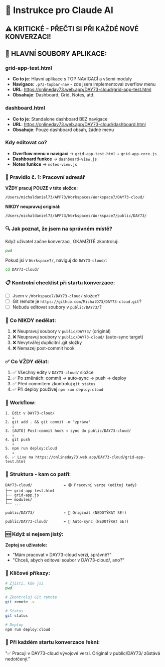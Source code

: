 # 🤖 Instrukce pro Claude AI

## ⚠️ KRITICKÉ - PŘEČTI SI PŘI KAŽDÉ NOVÉ KONVERZACI!

## 🎯 HLAVNÍ SOUBORY APLIKACE:

### grid-app-test.html
- **Co to je**: Hlavní aplikace s TOP NAVIGACÍ a všemi moduly
- **Navigace**: `.p73-topbar-nav` - zde jsem implementoval overflow menu
- **URL**: https://onlineday73.web.app/DAY73-cloud/grid-app-test.html
- **Obsahuje**: Dashboard, Grid, Notes, atd.

### dashboard.html
- **Co to je**: Standalone dashboard BEZ navigace
- **URL**: https://onlineday73.web.app/DAY73-cloud/dashboard.html
- **Obsahuje**: Pouze dashboard obsah, žádné menu

### Kdy editovat co?
- **Overflow menu v navigaci** → `grid-app-test.html` + `grid-app-core.js`
- **Dashboard funkce** → `dashboard-view.js`
- **Notes funkce** → `notes-view.js`

### 🎯 Pravidlo č. 1: Pracovní adresář

**VŽDY pracuj POUZE v této složce:**
```
/Users/michaldaniel73/APP73/Workspaces/Workspace7/DAY73-cloud/
```

**NIKDY neupravuj originál:**
```
/Users/michaldaniel73/APP73/Workspaces/Workspace7/public/DAY73/
```

### 🔍 Jak poznat, že jsem na správném místě?

Když uživatel začne konverzaci, OKAMŽITĚ zkontroluj:

```bash
pwd
```

Pokud jsi v `Workspace7/`, naviguj do `DAY73-cloud/`:
```bash
cd DAY73-cloud/
```

### 📋 Kontrolní checklist při startu konverzace:

- [ ] Jsem v `/Workspace7/DAY73-cloud/` složce?
- [ ] Git remote je `https://github.com/MichalD73/DAY73-cloud.git`?
- [ ] Nebudu editovat soubory v `public/DAY73/`?

### 🚫 Co NIKDY nedělat:

1. ❌ Neupravuj soubory v `public/DAY73/` (originál)
2. ❌ Neupravuj soubory v `public/DAY73-cloud/` (auto-sync target)
3. ❌ Nevytvářej duplicitní .git složky
4. ❌ Nemazej post-commit hook

### ✅ Co VŽDY dělat:

1. ✅ Všechny edity v `DAY73-cloud/` složce
2. ✅ Po změnách: commit → auto-sync → push → deploy
3. ✅ Před commitem zkontroluj `git status`
4. ✅ Při deploy používej `npm run deploy:cloud`

### 🔄 Workflow:

```
1. Edit v DAY73-cloud/
   ↓
2. git add . && git commit -m "zpráva"
   ↓
3. [AUTO] Post-commit hook → sync do public/DAY73-cloud/
   ↓
4. git push
   ↓
5. npm run deploy:cloud
   ↓
6. ✅ Live na https://onlineday73.web.app/DAY73-cloud/grid-app-test.html
```

### 📂 Struktura - kam co patří:

```
DAY73-cloud/              ← 🟢 Pracovní verze (edituj tady)
├── grid-app-test.html
├── grid-app.js
├── modules/
└── ...

public/DAY73/             ← 🔴 Originál (NEDOTÝKAT SE!)

public/DAY73-cloud/       ← 🔵 Auto-sync (NEDOTÝKAT SE!)
```

### 🆘 Když si nejsem jistý:

**Zeptej se uživatele:**
- "Mám pracovat v DAY73-cloud verzi, správně?"
- "Chceš, abych editoval soubor v DAY73-cloud/, ano?"

### 📌 Klíčové příkazy:

```bash
# Zjisti, kde jsi
pwd

# Zkontroluj Git remote
git remote -v

# Status
git status

# Deploy
npm run deploy:cloud
```

### 🎯 Při každém startu konverzace řekni:

"✅ Pracuji v DAY73-cloud vývojové verzi. Originál v public/DAY73/ zůstává nedotčený."
